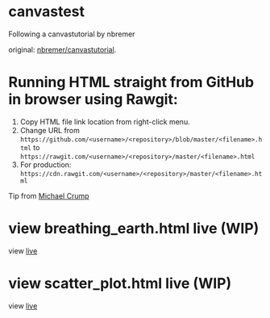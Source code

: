 # canvastest

Following a canvastutorial by nbremer

original: [nbremer/canvastutorial](https://github.com/nbremer/canvastutorial).


# Running HTML straight from GitHub in browser using Rawgit:

1. Copy HTML file link location from right-click menu.
2. Change URL from `https://github.com/<username>/<repository>/blob/master/<filename>.html` to `https://rawgit.com/<username>/<repository>/master/<filename>.html`
3. For production: `https://cdn.rawgit.com/<username>/<repository>/master/<filename>.html`

Tip from [Michael Crump](https://www.michaelcrump.net/how-to-run-html-files-in-your-browser-from-github/)

# view breathing_earth.html live (WIP)
view [live](https://hankuu.github.io/canvastest/breathing_earth/breathing_earth.html)

# view scatter_plot.html live (WIP)
view [live](https://hankuu.github.io/canvastest/scatter_plot/circlesMaps.html)
